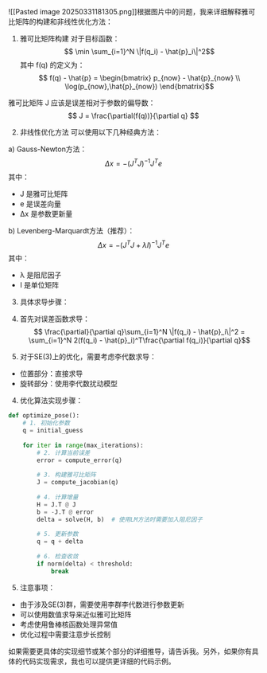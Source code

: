![[Pasted image 20250331181305.png]]根据图片中的问题，我来详细解释雅可比矩阵的构建和非线性优化方法：

1. 雅可比矩阵构建
对于目标函数：
$$ \min \sum_{i=1}^N \|f(q_i) - \hat{p}_i\|^2$$
其中 f(q) 的定义为：
$$ f(q) - \hat{p} = \begin{bmatrix} p_{now} - \hat{p}_{now} \\ \log(p_{now},\hat{p}_{now}) \end{bmatrix}$$

雅可比矩阵 J 应该是误差相对于参数的偏导数：
$$ J = \frac{\partial(f(q))}{\partial q} $$

2. 非线性优化方法
可以使用以下几种经典方法：

a) Gauss-Newton方法：
$$ \Delta x = -(J^TJ)^{-1}J^Te $$
其中：
- J 是雅可比矩阵
- e 是误差向量
- Δx 是参数更新量

b) Levenberg-Marquardt方法（推荐）：
$$ \Delta x = -(J^TJ + \lambda I)^{-1}J^Te $$
其中：
- λ 是阻尼因子
- I 是单位矩阵

3. 具体求导步骤：

4) 首先对误差函数求导：
$$ \frac{\partial}{\partial q}\sum_{i=1}^N \|f(q_i) - \hat{p}_i\|^2 = \sum_{i=1}^N 2(f(q_i) - \hat{p}_i)^T\frac{\partial f(q_i)}{\partial q}$$

2) 对于SE(3)上的优化，需要考虑李代数求导：
- 位置部分：直接求导
- 旋转部分：使用李代数扰动模型

4. 优化算法实现步骤：

```python
def optimize_pose():
    # 1. 初始化参数
    q = initial_guess
    
    for iter in range(max_iterations):
        # 2. 计算当前误差
        error = compute_error(q)
        
        # 3. 构建雅可比矩阵
        J = compute_jacobian(q)
        
        # 4. 计算增量
        H = J.T @ J
        b = -J.T @ error
        delta = solve(H, b)  # 使用LM方法时需要加入阻尼因子
        
        # 5. 更新参数
        q = q + delta
        
        # 6. 检查收敛
        if norm(delta) < threshold:
            break
```

5. 注意事项：

- 由于涉及SE(3)群，需要使用李群李代数进行参数更新
- 可以使用数值求导来近似雅可比矩阵
- 考虑使用鲁棒核函数处理异常值
- 优化过程中需要注意步长控制

如果需要更具体的实现细节或某个部分的详细推导，请告诉我。另外，如果你有具体的代码实现需求，我也可以提供更详细的代码示例。
